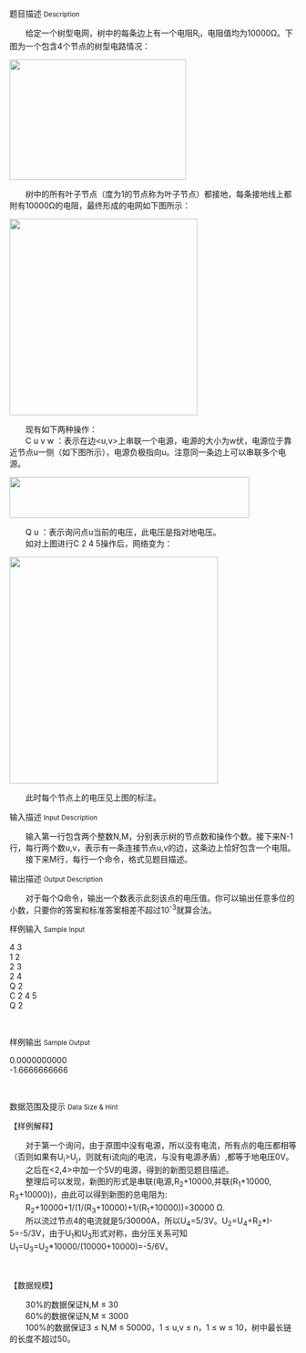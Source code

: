 <div class="panel panel-default">
<div class="area-title">
<span>
题目描述
<small>Description</small>
</span></div>
<div class="panel-body">

<p><span>　　给定一个树型电网，树中的每条边上有一个电阻R</span><sub>i</sub><span>，电阻值均为10000Ω。下图为一个包含4个节点的树型电路情况：</span></p>
<p><span><img height="211" src="/source/codevs/codevs-1752/img/aHR0cDovL3d3dy50c2luc2VuLmNvbS9SZXF1aXJlRmlsZS5kbz9maWQ9NFRNODZqMkE=.do" width="310"></span></p>
<p><span>　　树中的所有叶子节点（度为1的节点称为叶子节点）都接地，每条接地线上都附有10000Ω的电阻，最终形成的电网如下图所示：</span></p>
<p><span><img height="344" src="/source/codevs/codevs-1752/img/aHR0cDovL3d3dy50c2luc2VuLmNvbS9SZXF1aXJlRmlsZS5kbz9maWQ9TERmRGI2NlQ=.do" width="330"></span></p>
<p><span><span>　　现有如下两种操作：</span><br><span>　　C u v w ：表示在边&lt;u,v&gt;上串联一个电源，电源的大小为w伏，电源位于靠近节点u一侧（如下图所示），电源负极指向u。注意同一条边上可以串联多个电源。</span></span></p>
<p><span><span><img height="72" src="/source/codevs/codevs-1752/img/aHR0cDovL3d3dy50c2luc2VuLmNvbS9SZXF1aXJlRmlsZS5kbz9maWQ9NHJ5M2RiYTc=.do" width="421"></span></span></p>
<p><span><span><span>　　Q u ：表示询问点u当前的电压，此电压是指对地电压。</span><br><span>　　如对上图进行C 2 4 5操作后，网络变为：</span></span></span></p>
<p><span><span><span><img height="397" src="/source/codevs/codevs-1752/img/aHR0cDovL3d3dy50c2luc2VuLmNvbS9SZXF1aXJlRmlsZS5kbz9maWQ9dEVFcVFZcXQ=.do" width="366"></span></span></span></p>
<p><span><span><span><span>　　此时每个节点上的电压见上图的标注。</span></span></span></span></p>

</div>
</div>

<div class="panel panel-default">
<div class="area-title">
<span>
输入描述
<small>Input Description</small>
</span></div>
<div class="panel-body">
<p><span>　　输入第一行包含两个整数N,M，分别表示树的节点数和操作个数。接下来N-1行，每行两个数u,v，表示有一条连接节点u,v的边，这条边上恰好包含一个电阻。</span><br><span>　　接下来M行，每行一个命令，格式见题目描述。</span></p>

</div>
</div>
<div  class="panel panel-default">
<div class="area-title">
<span>
输出描述
<small>Output Description</small>
</span></div>
<div class="panel-body">

<p><span>　　对于每个Q命令，输出一个数表示此刻该点的电压值。你可以输出任意多位的小数，只要你的答案和标准答案相差不超过10</span><sup>-3</sup><span>就算合法。</span></p>

</div>
</div>


<div class="panel panel-default">
<div class="area-title">
<span>
样例输入
<small>Sample Input</small>
</span></div>
<div class="panel-body">
<p><span>4 3</span><br><span>1 2</span><br><span>2 3</span><br><span>2 4</span><br><span>Q 2</span><br><span>C 2 4 5</span><br><span>Q 2</span></p>
<p><span><br></span></p>

</div>
</div>

<div class="panel panel-default">
<div class="area-title">
<span>
样例输出
<small>Sample Output</small>
</span></div>
<div class="panel-body">
<p><span>0.0000000000</span><br><span>-1.6666666666</span></p>
<p><span><br></span></p>

</div>
</div>

<div class="panel panel-default">
<div class="area-title">
<span>
数据范围及提示
<small>Data Size & Hint</small>
</span></div>
<div class="panel-body">
<p><span>【样例解释】</span></p>
<p><span>　　对于第一个询问，由于原图中没有电源，所以没有电流，所有点的电压都相等（否则如果有U</span><sub>i</sub><span>&gt;U</span><sub>j</sub><span>，则就有i流向j的电流，与没有电源矛盾）,都等于地电压0V。</span><br><span>　　之后在&lt;2,4&gt;中加一个5V的电源，得到的新图见题目描述。</span><br><span>　　整理后可以发现，新图的形式是串联(电源,R</span><sub>2</sub><span>+10000,并联(R</span><sub>1</sub><span>+10000, R</span><sub>3</sub><span>+10000))，由此可以得到新图的总电阻为:</span><br><span>　　R</span><sub>2</sub><span>+10000+1/(1/(R</span><sub>3</sub><span>+10000)+1/(R</span><sub>1</sub><span>+10000))=30000 Ω.</span><br><span>　　所以流过节点4的电流就是5/30000A，所以U</span><sub>4</sub><span>=5/3V。U</span><sub>2</sub><span>=U</span><sub>4</sub><span>+R</span><sub>2</sub><span>*I-5=-5/3V，由于U</span><sub>1</sub><span>和U</span><sub>3</sub><span>形式对称，由分压关系可知U</span><sub>1</sub><span>=U</span><sub>3</sub><span>=U</span><sub>2</sub><span>*10000/(10000+10000)=-5/6V。</span></p>
<p><span><br></span></p>
<p>【数据规模】</p>
<p><span><span>　　30%的数据保证N,M ≤ 30</span><br><span>　　60%的数据保证N,M ≤ 3000</span><br><span>　　100%的数据保证3 ≤ N,M ≤ 50000，1 ≤ u,v ≤ n，1 ≤ w ≤ 10，树中最长链的长度不超过50。</span></span></p>
</div>
</div>
